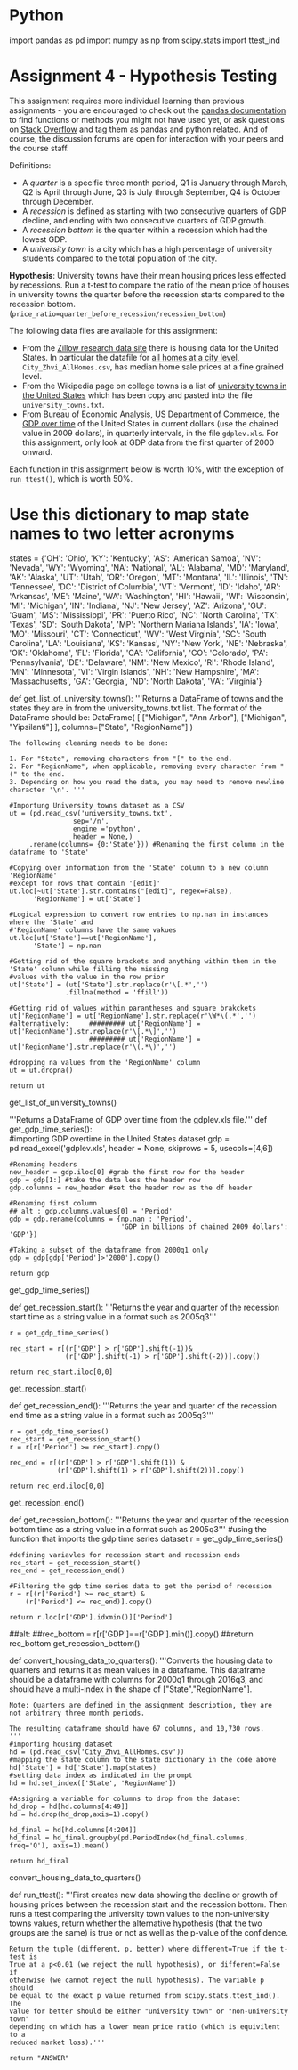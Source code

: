 # Python
import pandas as pd
import numpy as np
from scipy.stats import ttest_ind

# Assignment 4 - Hypothesis Testing
This assignment requires more individual learning than previous assignments - you are encouraged to check out the [pandas documentation](http://pandas.pydata.org/pandas-docs/stable/) to find functions or methods you might not have used yet, or ask questions on [Stack Overflow](http://stackoverflow.com/) and tag them as pandas and python related. And of course, the discussion forums are open for interaction with your peers and the course staff.

Definitions:
* A _quarter_ is a specific three month period, Q1 is January through March, Q2 is April through June, Q3 is July through September, Q4 is October through December.
* A _recession_ is defined as starting with two consecutive quarters of GDP decline, and ending with two consecutive quarters of GDP growth.
* A _recession bottom_ is the quarter within a recession which had the lowest GDP.
* A _university town_ is a city which has a high percentage of university students compared to the total population of the city.

**Hypothesis**: University towns have their mean housing prices less effected by recessions. Run a t-test to compare the ratio of the mean price of houses in university towns the quarter before the recession starts compared to the recession bottom. (`price_ratio=quarter_before_recession/recession_bottom`)

The following data files are available for this assignment:
* From the [Zillow research data site](http://www.zillow.com/research/data/) there is housing data for the United States. In particular the datafile for [all homes at a city level](http://files.zillowstatic.com/research/public/City/City_Zhvi_AllHomes.csv), ```City_Zhvi_AllHomes.csv```, has median home sale prices at a fine grained level.
* From the Wikipedia page on college towns is a list of [university towns in the United States](https://en.wikipedia.org/wiki/List_of_college_towns#College_towns_in_the_United_States) which has been copy and pasted into the file ```university_towns.txt```.
* From Bureau of Economic Analysis, US Department of Commerce, the [GDP over time](http://www.bea.gov/national/index.htm#gdp) of the United States in current dollars (use the chained value in 2009 dollars), in quarterly intervals, in the file ```gdplev.xls```. For this assignment, only look at GDP data from the first quarter of 2000 onward.

Each function in this assignment below is worth 10%, with the exception of ```run_ttest()```, which is worth 50%.

# Use this dictionary to map state names to two letter acronyms
states = {'OH': 'Ohio', 'KY': 'Kentucky', 'AS': 'American Samoa', 'NV': 'Nevada', 'WY': 'Wyoming', 'NA': 'National', 'AL': 'Alabama', 'MD': 'Maryland', 'AK': 'Alaska', 'UT': 'Utah', 'OR': 'Oregon', 'MT': 'Montana', 'IL': 'Illinois', 'TN': 'Tennessee', 'DC': 'District of Columbia', 'VT': 'Vermont', 'ID': 'Idaho', 'AR': 'Arkansas', 'ME': 'Maine', 'WA': 'Washington', 'HI': 'Hawaii', 'WI': 'Wisconsin', 'MI': 'Michigan', 'IN': 'Indiana', 'NJ': 'New Jersey', 'AZ': 'Arizona', 'GU': 'Guam', 'MS': 'Mississippi', 'PR': 'Puerto Rico', 'NC': 'North Carolina', 'TX': 'Texas', 'SD': 'South Dakota', 'MP': 'Northern Mariana Islands', 'IA': 'Iowa', 'MO': 'Missouri', 'CT': 'Connecticut', 'WV': 'West Virginia', 'SC': 'South Carolina', 'LA': 'Louisiana', 'KS': 'Kansas', 'NY': 'New York', 'NE': 'Nebraska', 'OK': 'Oklahoma', 'FL': 'Florida', 'CA': 'California', 'CO': 'Colorado', 'PA': 'Pennsylvania', 'DE': 'Delaware', 'NM': 'New Mexico', 'RI': 'Rhode Island', 'MN': 'Minnesota', 'VI': 'Virgin Islands', 'NH': 'New Hampshire', 'MA': 'Massachusetts', 'GA': 'Georgia', 'ND': 'North Dakota', 'VA': 'Virginia'}

def get_list_of_university_towns():
    '''Returns a DataFrame of towns and the states they are in from the 
    university_towns.txt list. The format of the DataFrame should be:
    DataFrame( [ ["Michigan", "Ann Arbor"], ["Michigan", "Yipsilanti"] ], 
    columns=["State", "RegionName"]  )
    
    The following cleaning needs to be done:

    1. For "State", removing characters from "[" to the end.
    2. For "RegionName", when applicable, removing every character from " (" to the end.
    3. Depending on how you read the data, you may need to remove newline character '\n'. '''
    
    #Importung University towns dataset as a CSV
    ut = (pd.read_csv('university_towns.txt',
                    sep='/n',
                    engine ='python',
                    header = None,)
         .rename(columns= {0:'State'})) #Renaming the first column in the dataframe to 'State'
    
    #Copying over information from the 'State' column to a new column 'RegionName'
    #except for rows that contain '[edit]'
    ut.loc[~ut['State'].str.contains("[edit]", regex=False), 
          'RegionName'] = ut['State']
    
    #Logical expression to convert row entries to np.nan in instances where the 'State' and 
    #'RegionName' columns have the same vakues 
    ut.loc[ut['State']==ut['RegionName'],
          'State'] = np.nan
    
    #Getting rid of the square brackets and anything within them in the 'State' column while filling the missing
    #values with the value in the row prior
    ut['State'] = (ut['State'].str.replace(r'\[.*','')
                  .fillna(method = 'ffill'))
    
    #Getting rid of values within parantheses and square brakckets
    ut['RegionName'] = ut['RegionName'].str.replace(r'\W*\(.*','')
    #alternatively:     ######### ut['RegionName'] = ut['RegionName'].str.replace(r'\[.*\]','')
                        ######### ut['RegionName'] = ut['RegionName'].str.replace(r'\(.*\)','')
        
    #dropping na values from the 'RegionName' column 
    ut = ut.dropna()
    
    return ut

get_list_of_university_towns()

'''Returns a DataFrame of GDP over time from the gdplev.xls file.'''
def get_gdp_time_series():       
    #importing GDP overtime in the United States dataset
    gdp = pd.read_excel('gdplev.xls', header = None, skiprows = 5, usecols=[4,6])
    
    #Renaming headers
    new_header = gdp.iloc[0] #grab the first row for the header
    gdp = gdp[1:] #take the data less the header row
    gdp.columns = new_header #set the header row as the df header
    
    #Renaming first column 
    ## alt : gdp.columns.values[0] = 'Period'
    gdp = gdp.rename(columns = {np.nan : 'Period', 
                                'GDP in billions of chained 2009 dollars': 'GDP'})
    
    #Taking a subset of the dataframe from 2000q1 only
    gdp = gdp[gdp['Period']>'2000'].copy()   
    
    return gdp
get_gdp_time_series()

def get_recession_start():
    '''Returns the year and quarter of the recession start time as a 
    string value in a format such as 2005q3'''
    
    r = get_gdp_time_series()
    
    rec_start = r[(r['GDP'] > r['GDP'].shift(-1))&
                  (r['GDP'].shift(-1) > r['GDP'].shift(-2))].copy()
    
    return rec_start.iloc[0,0]
get_recession_start()

def get_recession_end():
    '''Returns the year and quarter of the recession end time as a 
    string value in a format such as 2005q3'''
    
    r = get_gdp_time_series()
    rec_start = get_recession_start()
    r = r[r['Period'] >= rec_start].copy()

    rec_end = r[(r['GDP'] > r['GDP'].shift(1)) &
                (r['GDP'].shift(1) > r['GDP'].shift(2))].copy()
    
    return rec_end.iloc[0,0]
get_recession_end()

def get_recession_bottom():
    '''Returns the year and quarter of the recession bottom time as a 
    string value in a format such as 2005q3'''
    #using the function that imports the gdp time series dataset
    r = get_gdp_time_series()
    
    #defining variavles for recession start and recession ends
    rec_start = get_recession_start()
    rec_end = get_recession_end()
    
    #Filtering the gdp time series data to get the period of recession 
    r = r[(r['Period'] >= rec_start) &
        (r['Period'] <= rec_end)].copy()
        
    return r.loc[r['GDP'].idxmin()]['Period']

##alt: 
    ##rec_bottom = r[r['GDP']==r['GDP'].min()].copy()
    ##return rec_bottom
get_recession_bottom()

def convert_housing_data_to_quarters():
    '''Converts the housing data to quarters and returns it as mean 
    values in a dataframe. This dataframe should be a dataframe with
    columns for 2000q1 through 2016q3, and should have a multi-index
    in the shape of ["State","RegionName"].
    
    Note: Quarters are defined in the assignment description, they are
    not arbitrary three month periods.
    
    The resulting dataframe should have 67 columns, and 10,730 rows.
    '''
    #importing housing dataset 
    hd = (pd.read_csv('City_Zhvi_AllHomes.csv'))
    #mapping the state column to the state dictionary in the code above
    hd['State'] = hd['State'].map(states)
    #setting data index as indicated in the prompt
    hd = hd.set_index(['State', 'RegionName'])
    
    #Assigning a variable for columns to drop from the dataset
    hd_drop = hd[hd.columns[4:49]]
    hd = hd.drop(hd_drop,axis=1).copy()
    
    hd_final = hd[hd.columns[4:204]]
    hd_final = hd_final.groupby(pd.PeriodIndex(hd_final.columns, freq='Q'), axis=1).mean()

    return hd_final
convert_housing_data_to_quarters()

def run_ttest():
    '''First creates new data showing the decline or growth of housing prices
    between the recession start and the recession bottom. Then runs a ttest
    comparing the university town values to the non-university towns values, 
    return whether the alternative hypothesis (that the two groups are the same)
    is true or not as well as the p-value of the confidence. 
    
    Return the tuple (different, p, better) where different=True if the t-test is
    True at a p<0.01 (we reject the null hypothesis), or different=False if 
    otherwise (we cannot reject the null hypothesis). The variable p should
    be equal to the exact p value returned from scipy.stats.ttest_ind(). The
    value for better should be either "university town" or "non-university town"
    depending on which has a lower mean price ratio (which is equivilent to a
    reduced market loss).'''
    
    return "ANSWER"
